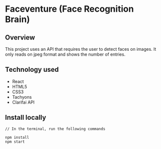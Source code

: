 # Faceventure (Face Recognition Brain) 

## Overview
This project uses an API that requires the user to detect faces on images. It only reads on jpeg format and shows the number of entries.

## Technology used

- React
- HTML5
- CSS3
- Tachyons
- Clarifai API

## Install locally
```
// In the terminal, run the following commands

npm install
npm start
```

